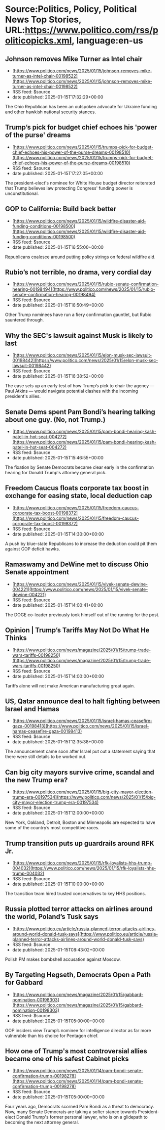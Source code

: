 # Source:Politics, Policy, Political News Top Stories, URL:https://www.politico.com/rss/politicopicks.xml, language:en-us

## Johnson removes Mike Turner as Intel chair
 - [https://www.politico.com/news/2025/01/15/johnson-removes-mike-turner-as-intel-chair-00198522](https://www.politico.com/news/2025/01/15/johnson-removes-mike-turner-as-intel-chair-00198522)
 - RSS feed: $source
 - date published: 2025-01-15T17:32:29+00:00

The Ohio Republican has been an outspoken advocate for Ukraine funding and other hawkish national security stances.

## Trump’s pick for budget chief echoes his 'power of the purse' dreams
 - [https://www.politico.com/news/2025/01/15/trumps-pick-for-budget-chief-echoes-his-power-of-the-purse-dreams-00198510](https://www.politico.com/news/2025/01/15/trumps-pick-for-budget-chief-echoes-his-power-of-the-purse-dreams-00198510)
 - RSS feed: $source
 - date published: 2025-01-15T17:27:05+00:00

The president-elect's nominee for White House budget director reiterated that Trump believes law protecting Congress' funding power is unconstitutional.

## GOP to California: Build back better
 - [https://www.politico.com/news/2025/01/15/wildfire-disaster-aid-funding-conditions-00198500](https://www.politico.com/news/2025/01/15/wildfire-disaster-aid-funding-conditions-00198500)
 - RSS feed: $source
 - date published: 2025-01-15T16:55:00+00:00

Republicans coalesce around putting policy strings on federal wildfire aid.

## Rubio’s not terrible, no drama, very cordial day
 - [https://www.politico.com/news/2025/01/15/rubio-senate-confirmation-hearing-00198494](https://www.politico.com/news/2025/01/15/rubio-senate-confirmation-hearing-00198494)
 - RSS feed: $source
 - date published: 2025-01-15T16:50:49+00:00

Other Trump nominees have run a fiery confirmation gauntlet, but Rubio sauntered through.

## Why the SEC's lawsuit against Musk is likely to last
 - [https://www.politico.com/news/2025/01/15/elon-musk-sec-lawsuit-00198442](https://www.politico.com/news/2025/01/15/elon-musk-sec-lawsuit-00198442)
 - RSS feed: $source
 - date published: 2025-01-15T16:38:52+00:00

The case sets up an early test of how Trump’s pick to chair the agency — Paul Atkins — would navigate potential clashes with the incoming president's allies.

## Senate Dems spent Pam Bondi’s hearing talking about one guy. (No, not Trump.)
 - [https://www.politico.com/news/2025/01/15/pam-bondi-hearing-kash-patel-in-hot-seat-004272](https://www.politico.com/news/2025/01/15/pam-bondi-hearing-kash-patel-in-hot-seat-004272)
 - RSS feed: $source
 - date published: 2025-01-15T15:46:55+00:00

The fixation by Senate Democrats became clear early in the confirmation hearing for Donald Trump's attorney general pick.

## Freedom Caucus floats corporate tax boost in exchange for easing state, local deduction cap
 - [https://www.politico.com/news/2025/01/15/freedom-caucus-corporate-tax-boost-00198372](https://www.politico.com/news/2025/01/15/freedom-caucus-corporate-tax-boost-00198372)
 - RSS feed: $source
 - date published: 2025-01-15T14:30:00+00:00

A push by blue-state Republicans to increase the deduction could pit them against GOP deficit hawks.

## Ramaswamy and DeWine met to discuss Ohio Senate appointment
 - [https://www.politico.com/news/2025/01/15/vivek-senate-dewine-004221](https://www.politico.com/news/2025/01/15/vivek-senate-dewine-004221)
 - RSS feed: $source
 - date published: 2025-01-15T14:00:41+00:00

The DOGE co-leader previously took himself out of the running for the post.

## Opinion | Trump’s Tariffs May Not Do What He Thinks
 - [https://www.politico.com/news/magazine/2025/01/15/trump-trade-wars-tariffs-00198250](https://www.politico.com/news/magazine/2025/01/15/trump-trade-wars-tariffs-00198250)
 - RSS feed: $source
 - date published: 2025-01-15T14:00:00+00:00

Tariffs alone will not make American manufacturing great again.

## US, Qatar announce deal to halt fighting between Israel and Hamas
 - [https://www.politico.com/news/2025/01/15/israel-hamas-ceasefire-gaza-00198413](https://www.politico.com/news/2025/01/15/israel-hamas-ceasefire-gaza-00198413)
 - RSS feed: $source
 - date published: 2025-01-15T12:35:38+00:00

The announcement came soon after Israel put out a statement saying that there were still details to be worked out.

## Can big city mayors survive crime, scandal and the new Trump era?
 - [https://www.politico.com/news/2025/01/15/big-city-mayor-election-trump-era-00197534](https://www.politico.com/news/2025/01/15/big-city-mayor-election-trump-era-00197534)
 - RSS feed: $source
 - date published: 2025-01-15T12:00:00+00:00

New York, Oakland, Detroit, Boston and Minneapolis are expected to have some of the country’s most competitive races.

## Trump transition puts up guardrails around RFK Jr.
 - [https://www.politico.com/news/2025/01/15/rfk-loyalists-hhs-trump-004032](https://www.politico.com/news/2025/01/15/rfk-loyalists-hhs-trump-004032)
 - RSS feed: $source
 - date published: 2025-01-15T10:00:00+00:00

The transition team hired trusted conservatives to key HHS positions.

## Russia plotted terror attacks on airlines around the world, Poland’s Tusk says
 - [https://www.politico.eu/article/russia-planned-terror-attacks-airlines-around-world-donald-tusk-says](https://www.politico.eu/article/russia-planned-terror-attacks-airlines-around-world-donald-tusk-says)
 - RSS feed: $source
 - date published: 2025-01-15T08:43:02+00:00

Polish PM makes bombshell accusation against Moscow.

## By Targeting Hegseth, Democrats Open a Path for Gabbard
 - [https://www.politico.com/news/magazine/2025/01/15/gabbard-nomination-00198303](https://www.politico.com/news/magazine/2025/01/15/gabbard-nomination-00198303)
 - RSS feed: $source
 - date published: 2025-01-15T05:00:00+00:00

GOP insiders view Trump’s nominee for intelligence director as far more vulnerable than his choice for Pentagon chief.

## How one of Trump's most controversial allies became one of his safest Cabinet picks
 - [https://www.politico.com/news/2025/01/14/pam-bondi-senate-confirmation-trump-00198278](https://www.politico.com/news/2025/01/14/pam-bondi-senate-confirmation-trump-00198278)
 - RSS feed: $source
 - date published: 2025-01-15T05:00:00+00:00

Four years ago, Democrats scorned Pam Bondi as a threat to democracy. Now, many Senate Democrats are taking a softer stance towards President-elect Donald Trump's former personal lawyer, who is on a glidepath to becoming the next attorney general.

